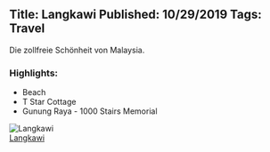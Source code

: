 Title: Langkawi
Published: 10/29/2019
Tags: Travel
---
Die zollfreie Schönheit von Malaysia. 
### Highlights:
* Beach
* T Star Cottage
* Gunung Raya - 1000 Stairs Memorial 


![Langkawi](https://lh3.googleusercontent.com/ztWTJO2KDVrWbbcm7KI-loEu5cCby-Ds-eO8Cib_plnlzi62MfBW97CLpo_o6r0WN-3GWloHaOCMQ3fcllUzIYVmjr9tURjL505-Vz4mD-ga3fYvtraBcLT5uT8_17nTrCYmOGX2R-9gw6tTpV3odqtmNKNp2xMTD42_jzY6T6nHL2IPDXAmeYg5a65UzxgarD88xcqHQHLZFxe9EivVrVCVKQeuLGBebaX44YDJvf_o-fZNCpHuC7V_wxfxwAXJn95lqRAu-PrvU7E5uMEMyTEppPxLHVqvNtYzyZk3_6HQ0gsT5T1bGlhe6ENE0TQxUAWFZCH_38eOVUVHSx12Ws467Vs_JQTf-62C3R8LhmSMLxKeJA4ehZm_JFRMNa3jXlvZYWajoV7xJe27FAWSbZghxo9AJdQEGJRBzwqgMhWZ9Z5on4blljlNgmbDYhJND5xWdpfr_z_ZWge30bqglLOvqRhOnPGQuyBhW7_KuyrjNGrA7J7i_O1tZJvy0bgt4Yfh4QLwPIYf0wJxR7MMTOYBwz6cqhCqREJogwgvkyQZJafd37Ou7ugrXkANi4_AKqwHDuUYWKntCQxLdPDzTui4qefy1GBynZvxXDcZ1kwPPOZ4dmc1hfc4CYODilZLgt9aBfyOl9H34TEfeetl2IYbNKTJIbcm7bgWKaVx9xyLuGLo7JHcjZU=s205-p-k-no)  
<a href="https://photos.app.goo.gl/7Vwkwn3h2n1Ar5aGA" target="_blank">Langkawi</a>